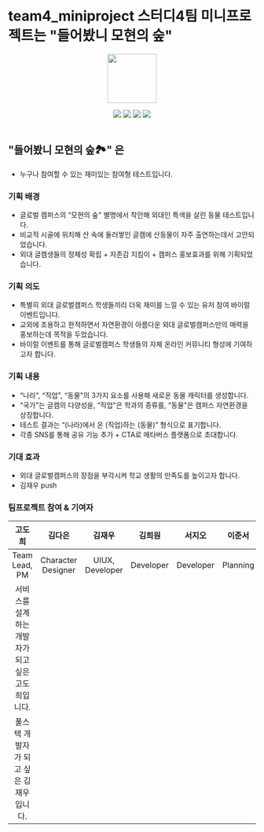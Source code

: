 # team4_miniproject 스터디4팀 미니프로젝트는 "들어봤니 모현의 숲"

<div align="center">

<a href="https://github.com/hufslion10th"> <img src="https://user-images.githubusercontent.com/60145951/158914541-46bae0c2-28f7-46d7-80f4-6a7cb3e15579.png" height=100/> </a>

<img src="https://img.shields.io/badge/html5-E34F26?style=for-the-badge&logo=html5&logoColor=white">
<img src="https://img.shields.io/badge/CSS3-1572B6?style=for-the-badge&logo=CSS3&logoColor=white">
<img src="https://img.shields.io/badge/JavaScript-F7DF1E?style=for-the-badge&logo=JavaScript&logoColor=white">
<img src="https://img.shields.io/badge/Django-092E20?style=for-the-badge&logo=Django&logoColor=white">
</div>

<br>

## "들어봤니 모현의 숲🏞" 은 
- 누구나 참여할 수 있는 재미있는 참여형 테스트입니다.

### 기획 배경
- 글로벌 캠퍼스의 “모현의 숲" 별명에서 착안해 외대인 특색을 살린 동물 테스트입니다.
- 비교적 시골에 위치해 산 속에 둘러쌓인 글캠에 산동물이 자주 출연하는데서 고안되었습니다.
- 외대 글캠생들의 정체성 확립 + 자존감 지킴이 + 캠퍼스 홍보효과를 위해 기획되었습니다.

### 기획 의도
- 특별히 외대 글로벌캠퍼스 학생들끼리 더욱 재미를 느낄 수 있는 유저 참여 바이럴 이벤트입니다.
- 교외에 조용하고 한적하면서 자연환경이 아름다운 외대 글로벌캠퍼스만의 매력을 홍보하는데 목적을 두었습니다.
- 바이럴 이벤트를 통해 글로벌캠퍼스 학생들의 자체 온라인 커뮤니티 형성에 기여하고자 합니다.

### 기획 내용
- “나라", “직업", “동물"의 3가지 요소를 사용해 새로운 동물 캐릭터를 생성합니다.
- “국가"는 글캠의 다양성을, “직업"은 학과의 종류를, “동물"은 캠퍼스 자연환경을 상징합니다.
- 테스트 결과는 “(나라)에서 온 (직업)하는 (동물)” 형식으로 표기합니다.
- 각종 SNS를 통해 공유 기능 추가 + CTA로 메타버스 플랫폼으로 초대합니다.

### 기대 효과
- 외대 글로벌캠퍼스의 장점을 부각시켜 학교 생활의 만족도를 높이고자 합니다.
- 김재우 push 


### 팀프로젝트 참여 & 기여자

|고도희|김다은|김재우|김희원|서지오|이준서|정채빈
|:---:|:---:|:---:|:---:|:---:|:---:|:---:|
| Team Lead, PM | Character Designer | UIUX, Developer | Developer | Developer | Planning | Developer |
|서비스를 설계하는 개발자가 되고 싶은 고도희입니다. | 
|풀스택 개발자가 되고 싶은 김재우입니다. |

